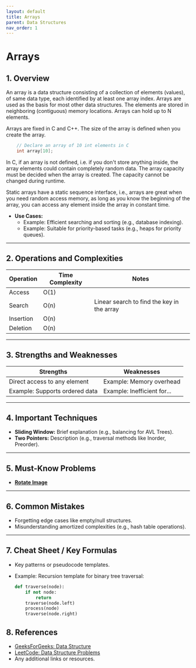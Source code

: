 ```yaml
---
layout: default
title: Arrays
parent: Data Structures
nav_order: 1
---
```


# **Arrays**

## **1. Overview**

An array is a data structure consisting of a collection of elements (values), of same data type, each identified by at least one array index. Arrays are used as the basis for most other data structures. The elements are stored in neighboring (contiguous) memory locations. Arrays can hold up to N elements.

Arrays are fixed in C and C++. The size of the array is defined when you create the array.

```c
    // Declare an array of 10 int elements in C
    int array[10];
```

In C, if an array is not defined, i.e. if you don't store anything inside, the array elements could contain completely random data. The array capacity must be decided when the array is created. The capacity cannot be changed during runtime.

Static arrays have a static sequence interface, i.e., arrays are great when you need random access memory, as long as you know the beginning of the array, you can access any element inside the array in constant time.

<!-- Members:
  
* element: each item stored in an array is called an element
* index: each location of an element in an array has a numerical index, which is used to
identify the element
* capacity: the number of elements that the array could hold if it were full
* length: the number of elements that the array currently has -->

- **Use Cases:** 
  - Example: Efficient searching and sorting (e.g., database indexing).
  - Example: Suitable for priority-based tasks (e.g., heaps for priority queues).

---

## **2. Operations and Complexities**

| Operation      | Time Complexity | Notes                                        |
|----------------|-----------------|----------------------------------------------|
| Access         | O(1)            |                                              |
| Search         | O(n)            | Linear search to find the key in the array   |
| Insertion      | O(n)            |                                              |
| Deletion       | O(n)            |                                              |

<!-- Operations:

* build(size) - create a fixed-size array
* build(size, value) - create fixed-size array, initialize all positions with value
* len() - returns n
* traverse(): - output all elements of the array from pos 0 to size - 1
* get_at(idx): - return xi (index i)
* set_at(idx, value): add an element at the given index
* get_first/last()
* set_first/last(value) 
* slicing (?)
-->

---

## **3. Strengths and Weaknesses**

| **Strengths**                | **Weaknesses**                |
|------------------------------|------------------------------|
| Direct access to any element   | Example: Memory overhead     |
| Example: Supports ordered data| Example: Inefficient for...  |

---

## **4. Important Techniques**

* **Sliding Window:** Brief explanation (e.g., balancing for AVL Trees).  
* **Two Pointers:** Description (e.g., traversal methods like Inorder, Preorder).

---

## **5. Must-Know Problems**

- **[Rotate Image](https://leetcode.com/problems/rotate-image/solution/)**

<!-- * Best Time to Buy and Sell Stock II
* Count and Say
* Design a stack (linked list vs arrays/vectors) -->

---

## **6. Common Mistakes**

- Forgetting edge cases like empty/null structures.
- Misunderstanding amortized complexities (e.g., hash table operations).

---

## **7. Cheat Sheet / Key Formulas**

- Key patterns or pseudocode templates.  
- Example: Recursion template for binary tree traversal:

  ```python
  def traverse(node):
      if not node:
          return
      traverse(node.left)
      process(node)
      traverse(node.right)
  ```

## **8. References**

- [GeeksForGeeks: Data Structure]()
- [LeetCode: Data Structure Problems]()
- Any additional links or resources.
